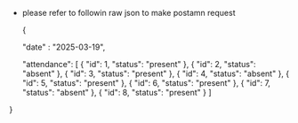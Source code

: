 * please refer to followin raw json to make postamn request

    {

  "date" : "2025-03-19",

  "attendance": [
    {
      "id": 1,
      "status": "present"
    },
    {
      "id": 2,
      "status": "absent" 
    },
    {
      "id": 3,
      "status": "present"
    },
    {
      "id": 4,
      "status": "absent"
    },
    {
      "id": 5,
      "status": "present"
    },
    {
      "id": 6,
      "status": "present"
    },
    {
      "id": 7,
      "status": "absent"
    },
    {
      "id": 8,
      "status": "present"
    }
  ]
  
}

